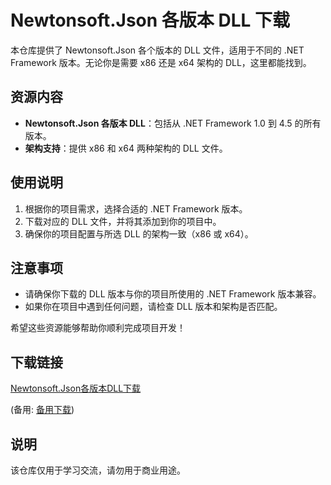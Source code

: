 # Newtonsoft.Json 各版本 DLL 下载

本仓库提供了 Newtonsoft.Json 各个版本的 DLL 文件，适用于不同的 .NET Framework 版本。无论你是需要 x86 还是 x64 架构的 DLL，这里都能找到。

## 资源内容

- **Newtonsoft.Json 各版本 DLL**：包括从 .NET Framework 1.0 到 4.5 的所有版本。
- **架构支持**：提供 x86 和 x64 两种架构的 DLL 文件。

## 使用说明

1. 根据你的项目需求，选择合适的 .NET Framework 版本。
2. 下载对应的 DLL 文件，并将其添加到你的项目中。
3. 确保你的项目配置与所选 DLL 的架构一致（x86 或 x64）。

## 注意事项

- 请确保你下载的 DLL 版本与你的项目所使用的 .NET Framework 版本兼容。
- 如果你在项目中遇到任何问题，请检查 DLL 版本和架构是否匹配。

希望这些资源能够帮助你顺利完成项目开发！

## 下载链接
[Newtonsoft.Json各版本DLL下载](https://pan.quark.cn/s/f96f9d90dd1f) 

(备用: [备用下载](https://pan.baidu.com/s/12iAJBE_ql82sha1aPJ6WQQ?pwd=1234))

## 说明

该仓库仅用于学习交流，请勿用于商业用途。

